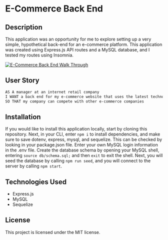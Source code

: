 # E-Commerce Back End

## Description
This application was an opportunity for me to explore setting up a very simple, hypothetical back-end for an e-commerce platform. This application was created using Express.js API routes and a MySQL database, and I tested my routes using Insomnia.

[![E-Commerce Back End Walk Through](https://res.cloudinary.com/marcomontalbano/image/upload/v1642381169/video_to_markdown/images/vimeo--666592191-c05b58ac6eb4c4700831b2b3070cd403.jpg)](https://vimeo.com/666592191 "E-Commerce Back End Walk Through")


## User Story
```md
AS A manager at an internet retail company
I WANT a back end for my e-commerce website that uses the latest technologies
SO THAT my company can compete with other e-commerce companies
```

## Installation
If you would like to install this application locally, start by cloning this repository. Next, in your CLI, enter `npm i` to install dependencies, and make sure to save dotenv, express, mysql, and sequelize. This can be checked by looking in your package.json file. Enter your own MySQL login information in the .env file. Create the database schema by opening your MySQL shell, entering `source db/schema.sql;` and then `exit` to exit the shell. Next, you will seed the database by calling `npm run seed`, and you will connect to the server by calling `npm start`. 

## Technologies Used
- Express.js
- MySQL
- Sequelize

## License
This project is licensed under the MIT license.